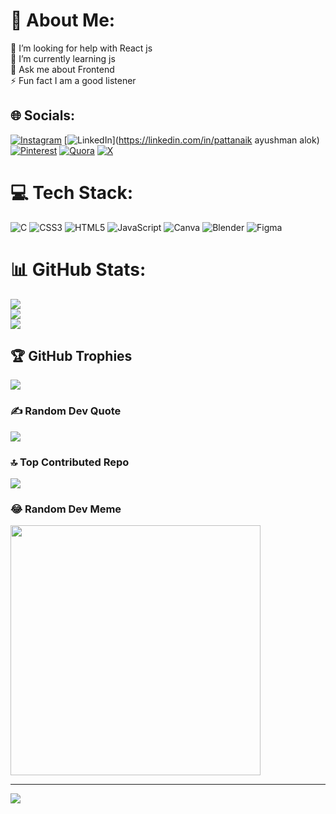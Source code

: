# 💫 About Me:
🤝 I’m looking for help with React js<br>🌱 I’m currently learning js<br>💬 Ask me about Frontend<br>⚡ Fun fact I am a good listener 


## 🌐 Socials:
[![Instagram](https://img.shields.io/badge/Instagram-%23E4405F.svg?logo=Instagram&logoColor=white)](https://instagram.com/_.ayushman._00) [![LinkedIn](https://img.shields.io/badge/LinkedIn-%230077B5.svg?logo=linkedin&logoColor=white)](https://linkedin.com/in/pattanaik ayushman alok) [![Pinterest](https://img.shields.io/badge/Pinterest-%23E60023.svg?logo=Pinterest&logoColor=white)](https://pinterest.com/ayushman001) [![Quora](https://img.shields.io/badge/Quora-%23B92B27.svg?logo=Quora&logoColor=white)](https://quora.com/profile/losthero1640) [![X](https://img.shields.io/badge/X-black.svg?logo=X&logoColor=white)](https://x.com/@1640hero) 

# 💻 Tech Stack:
![C](https://img.shields.io/badge/c-%2300599C.svg?style=for-the-badge&logo=c&logoColor=white) ![CSS3](https://img.shields.io/badge/css3-%231572B6.svg?style=for-the-badge&logo=css3&logoColor=white) ![HTML5](https://img.shields.io/badge/html5-%23E34F26.svg?style=for-the-badge&logo=html5&logoColor=white) ![JavaScript](https://img.shields.io/badge/javascript-%23323330.svg?style=for-the-badge&logo=javascript&logoColor=%23F7DF1E) ![Canva](https://img.shields.io/badge/Canva-%2300C4CC.svg?style=for-the-badge&logo=Canva&logoColor=white) ![Blender](https://img.shields.io/badge/blender-%23F5792A.svg?style=for-the-badge&logo=blender&logoColor=white) ![Figma](https://img.shields.io/badge/figma-%23F24E1E.svg?style=for-the-badge&logo=figma&logoColor=white)
# 📊 GitHub Stats:
![](https://github-readme-stats.vercel.app/api?username=losthero1640&theme=dark&hide_border=false&include_all_commits=true&count_private=true)<br/>
![](https://github-readme-streak-stats.herokuapp.com/?user=losthero1640&theme=dark&hide_border=false)<br/>
![](https://github-readme-stats.vercel.app/api/top-langs/?username=losthero1640&theme=dark&hide_border=false&include_all_commits=true&count_private=true&layout=compact)

## 🏆 GitHub Trophies
![](https://github-profile-trophy.vercel.app/?username=losthero1640&theme=radical&no-frame=false&no-bg=false&margin-w=4)

### ✍️ Random Dev Quote
![](https://quotes-github-readme.vercel.app/api?type=horizontal&theme=radical)

### 🔝 Top Contributed Repo
![](https://github-contributor-stats.vercel.app/api?username=losthero1640&limit=5&theme=dark&combine_all_yearly_contributions=true)

### 😂 Random Dev Meme
<img src='https://randommeme-five.vercel.app/' style="height: 400px;"/>

---
[![](https://visitcount.itsvg.in/api?id=losthero1640&icon=5&color=0)](https://visitcount.itsvg.in)

<!-- Proudly created with GPRM ( https://gprm.itsvg.in ) -->
